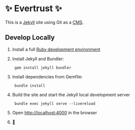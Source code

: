 # ✨ Evertrust ✨

This is a [Jekyll](https://jekyllrb.com) site using Git as a [CMS](https://en.wikipedia.org/wiki/Content_management_system). 

## Develop Locally

1. Install a full [Ruby development environment](https://jekyllrb.com/docs/installation/)

1. Install Jekyll and Bundler:

        gem install jekyll bundler

1. Install dependencies from Gemfile:

        bundle install



1. Build the site and start the Jekyll local development server

        bundle exec jekyll serve --livereload

1. Open [http://localhost:4000](http://localhost:4000) in the browser

1. 🎉

